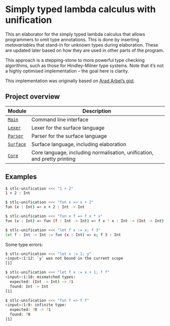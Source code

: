 # Simply typed lambda calculus with unification

This an elaborator for the simply typed lambda calculus that allows programmers
to omit type annotations. This is done by inserting _metavariables_ that
stand-in for unknown types during elaboration. These are updated later based
on how they are used in other parts of the program.

This approach is a stepping-stone to more powerful type checking algorithms,
such as those for Hindley-Milner type systems. Note that it’s not a highly
optimised implementation – the goal here is clarity.

This implementation was originally based on [Arad Arbel’s gist](https://gist.github.com/aradarbel10/837aa65d2f06ac6710c6fbe479909b4c).

## Project overview

| Module        | Description                             |
| ------------- | --------------------------------------- |
| [`Main`]      | Command line interface                  |
| [`Lexer`]     | Lexer for the surface language          |
| [`Parser`]    | Parser for the surface language         |
| [`Surface`]   | Surface language, including elaboration |
| [`Core`]      | Core language, including normalisation, unification, and pretty printing |

[`Main`]: ./Main.ml
[`Lexer`]: ./Lexer.mll
[`Parser`]: ./Parser.mly
[`Surface`]: ./Surface.ml
[`Core`]: ./Core.ml

## Examples

```sh
$ stlc-unification <<< "1 + 2"
1 + 2 : Int
```

```sh
$ stlc-unification <<< "fun x => x + 2"
fun (x : Int) => x + 2 : Int -> Int
```

```sh
$ stlc-unification <<< "fun x f => f x * x"
fun (x : Int) => fun (f : Int -> Int) => f x * x : Int -> (Int -> Int) -> Int
```

```sh
$ stlc-unification <<< "let f x := x; f 3"
let f : Int -> Int := fun (x : Int) => x; f 3 : Int
```

Some type errors:

```sh
$ stlc-unification <<< "let x := 1; y"
<input>:1:12: `y` was not bound in the current scope
[1]
```

```sh
$ stlc-unification <<< "let f x := x + 1; f f"
<input>:1:18: mismatched types:
  expected: (Int -> Int) -> ?1
  found: Int -> Int
[1]
```

```sh
$ stlc-unification <<< "fun f => f f"
<input>:1:9: infinite type:
  expected: ?0 -> ?1
  found: ?0
[1]
```
